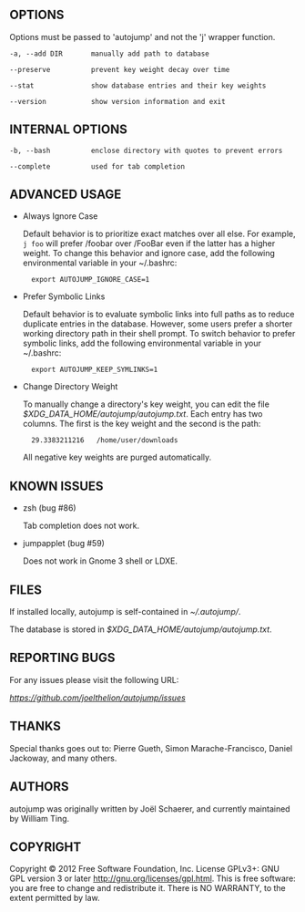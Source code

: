 ## OPTIONS

Options must be passed to 'autojump' and not the 'j' wrapper function.

    -a, --add DIR       manually add path to database

    --preserve          prevent key weight decay over time

    --stat              show database entries and their key weights

    --version           show version information and exit

## INTERNAL OPTIONS

    -b, --bash          enclose directory with quotes to prevent errors

    --complete          used for tab completion

## ADVANCED USAGE

- Always Ignore Case

    Default behavior is to prioritize exact matches over all else. For example, `j foo` will prefer /foobar over /FooBar even if the latter has a higher weight. To change this behavior and ignore case, add the following environmental variable in your ~/.bashrc:

        export AUTOJUMP_IGNORE_CASE=1

- Prefer Symbolic Links

    Default behavior is to evaluate symbolic links into full paths as to reduce duplicate entries in the database. However, some users prefer a shorter working directory path in their shell prompt. To switch behavior to prefer symbolic links, add the following environmental variable in your ~/.bashrc:

        export AUTOJUMP_KEEP_SYMLINKS=1

- Change Directory Weight

    To manually change a directory's key weight, you can edit the file _$XDG_DATA_HOME/autojump/autojump.txt_. Each entry has two columns. The first is the key weight and the second is the path:

        29.3383211216   /home/user/downloads

    All negative key weights are purged automatically.

## KNOWN ISSUES

- zsh (bug #86)

    Tab completion does not work.

- jumpapplet (bug #59)

    Does not work in Gnome 3 shell or LDXE.

## FILES

If installed locally, autojump is self-contained in _~/.autojump/_.

The database is stored in _$XDG_DATA_HOME/autojump/autojump.txt_.

## REPORTING BUGS

For any issues please visit the following URL:

_https://github.com/joelthelion/autojump/issues_

## THANKS

Special thanks goes out to: Pierre Gueth, Simon Marache-Francisco, Daniel Jackoway, and many others.

## AUTHORS

autojump was originally written by Joël Schaerer, and currently maintained by William Ting.

## COPYRIGHT

Copyright © 2012 Free Software Foundation, Inc. License GPLv3+: GNU  GPL version 3 or later <http://gnu.org/licenses/gpl.html>. This is free software: you are free to change and redistribute it. There is NO WARRANTY, to the extent permitted by law.

